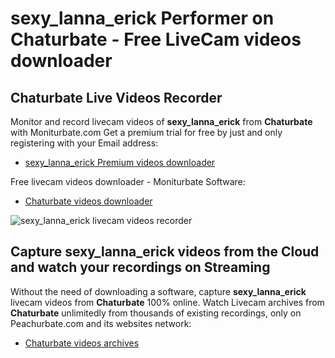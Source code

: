 # sexy_lanna_erick Performer on Chaturbate - Free LiveCam videos downloader

## Chaturbate Live Videos Recorder

Monitor and record livecam videos of **sexy_lanna_erick** from **Chaturbate** with Moniturbate.com
Get a premium trial for free by just and only registering with your Email address:
* [sexy_lanna_erick Premium videos downloader](https://moniturbate.com/request-demo-licence-key.html)

Free livecam videos downloader - Moniturbate Software:
* [Chaturbate videos downloader](https://moniturbate.com/moniturbate-download-software.html)

![sexy_lanna_erick livecam videos recorder](https://peachurnet.com/templates/moniturbate-software.png)


## Capture sexy_lanna_erick videos from the Cloud and watch your recordings on Streaming

Without the need of downloading a software, capture **sexy_lanna_erick** livecam videos from **Chaturbate** 100% online.
Watch Livecam archives from **Chaturbate** unlimitedly from thousands of existing recordings, only on Peachurbate.com and its websites network:
* [Chaturbate videos archives](https://peachurnet.com/)